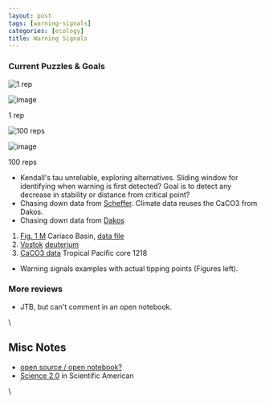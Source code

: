 ```yaml
---
layout: post
tags: [warning-signals]
categories: [ecology]
title: Warning Signals
---
```







 








### Current Puzzles & Goals

![1
rep](http://openwetware.org/images/thumb/c/cb/Warning.png/150px-Warning.png)

![image](/skins/common/images/magnify-clip.png)

1 rep

![100
reps](http://openwetware.org/images/thumb/d/df/Warning100.png/150px-Warning100.png)

![image](/skins/common/images/magnify-clip.png)

100 reps

-   Kendall's tau unreliable, exploring alternatives. Sliding window for
    identifying when warning is first detected? Goal is to detect any
    decrease in stability or distance from critical point?
-   Chasing down data from
    [Scheffer](http://www.ncbi.nlm.nih.gov/pubmed/19727193 "pmid:19727193").
    Climate data reuses the CaCO3 from Dakos.
-   Chasing down data from
    [Dakos](http://www.ncbi.nlm.nih.gov/pubmed/18787119 "pmid:18787119")

1.  [Fig. 1
    M](http://www.ncdc.noaa.gov/paleo/pubs/hughen2000/hughen2000.html "http://www.ncdc.noaa.gov/paleo/pubs/hughen2000/hughen2000.html")
    Cariaco Basin, [data
    file](ftp://ftp.ncdc.noaa.gov/pub/data/paleo/contributions_by_author/hughen2000/cariaco2000_pc56_greyscale.txt "ftp://ftp.ncdc.noaa.gov/pub/data/paleo/contributions_by_author/hughen2000/cariaco2000_pc56_greyscale.txt")
2.  [Vostok](http://www.ncdc.noaa.gov/paleo/metadata/noaa-icecore-2453.html "http://www.ncdc.noaa.gov/paleo/metadata/noaa-icecore-2453.html")
    [deuterium](ftp://ftp.ncdc.noaa.gov/pub/data/paleo/icecore/antarctica/vostok/deutnat.txt "ftp://ftp.ncdc.noaa.gov/pub/data/paleo/icecore/antarctica/vostok/deutnat.txt")
3.  [CaCO3
    data](ftp://ftp.ncdc.noaa.gov/pub/data/paleo/contributions_by_author/tripati2005/tripati2005.txt "ftp://ftp.ncdc.noaa.gov/pub/data/paleo/contributions_by_author/tripati2005/tripati2005.txt")
    Tropical Pacific core 1218

-   Warning signals examples with actual tipping points (Figures left).

### More reviews

-   JTB, but can't comment in an open notebook.

\

Misc Notes
----------

-   [open source / open
    notebook?](http://blog-di-j.blogspot.com/2007/12/role-of-bioinformatics-in-open-notebook.html "http://blog-di-j.blogspot.com/2007/12/role-of-bioinformatics-in-open-notebook.html")
-   [Science
    2.0](http://www.scientificamerican.com/article.cfm?id=science-2-point-0-great-new-tool-or-great-risk&page=1 "http://www.scientificamerican.com/article.cfm?id=science-2-point-0-great-new-tool-or-great-risk&page=1")
    in Scientific American

\


